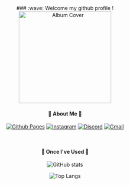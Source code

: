 <div align="center"> 
###  :wave: Welcome my github profile !

<!-- 중간 크기 앨범 사이즈 - 자몽살구클럽 -->
<br>
  <a href="https://open.spotify.com/album/2DV7iVJ7L5DRQijgjyqLyQ">
    <img src="https://i.scdn.co/image/ab67616d0000b273afda752d5db59e06d3f86e3b" alt="Album Cover" width="250">
  </a>
</br>

####  :speech_balloon: About Me :speech_balloon:

[![Github Pages](https://img.shields.io/badge/github%20pages-121013?style=for-the-badge&logo=github&logoColor=white&link=https://github.com/poik1118/)](https://github.com/poik1118/)
[![Instagram](https://img.shields.io/badge/Instagram-%23E4405F.svg?style=for-the-badge&logo=Instagram&logoColor=white&link=https://www.instagram.com/daeseung_03/)](https://www.instagram.com/daeseung_03/)
[![Discord](https://img.shields.io/badge/Discord-%235865F2.svg?style=for-the-badge&logo=discord&logoColor=white)](mailto:poik1118@naver.com)
[![Gmail](https://img.shields.io/badge/Gmail-D14836?style=for-the-badge&logo=gmail&logoColor=white&link=mailto:poik031118@gmail.com)](mailto:poik031118@gmail.com)

<br/>

####  :open_book: Once I've Used :open_book:

![GitHub stats](https://github-readme-stats.vercel.app/api?username=poik1118&show_icons=true&theme=transparent)

![Top Langs](https://github-readme-stats.vercel.app/api/top-langs/?username=poik1118&layout=donut&theme=transparent)
